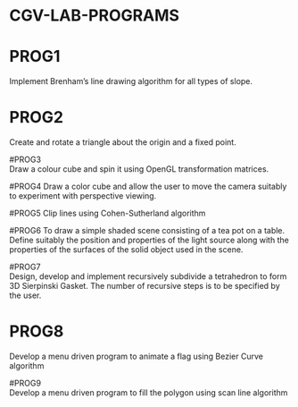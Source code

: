 # CGV-LAB-PROGRAMS

# PROG1	
Implement Brenham’s line drawing algorithm for all types of slope.

# PROG2	
Create and rotate a triangle about the origin and a fixed point.

#PROG3	
Draw a colour cube and spin it using OpenGL transformation matrices.

#PROG4
Draw a color cube and allow the user to move the camera suitably to experiment with perspective viewing.

#PROG5
Clip lines using Cohen-Sutherland algorithm

#PROG6
To draw a simple shaded scene consisting of a tea pot on a table. Define suitably the position and properties of the light source along with the properties of the surfaces of the solid object used in the scene.

#PROG7	
Design, develop and implement recursively subdivide a tetrahedron to form 3D Sierpinski Gasket. The number of recursive steps is to be specified by the user.

# PROG8	
Develop a menu driven program to animate a flag using Bezier Curve algorithm

#PROG9	
Develop a menu driven program to fill the polygon using scan line algorithm


